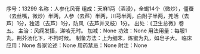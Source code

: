 序号：13299
名称：人参化风膏
组成：天麻1两（酒浸），全蝎14个（微炒），僵蚕（去丝嘴，微炒）半两，人参（去芦）半两，川芎半两，白附子半两，羌活（去芦）1分，独活（去芦）1分，防风（去芦并叉枝）1分。
出处：《卫生总微》卷五。
主治：风痫发搐，涕咳无时。
加减：None
功效：None
用法用量：每服1丸，荆芥汤化下，不拘时候。
制备方法：上为细末，炼蜜为丸，如皂子大。
临床应用：None
各家论述：None
用药禁忌：None
附注：None
